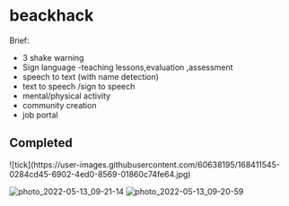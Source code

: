 # beackhack


Brief:
  * 3 shake warning
  * Sign language -teaching lessons,evaluation ,assessment
  * speech to text (with name detection)
  * text to speech /sign to speech
  * mental/physical activity
  * community creation
  * job portal


<h2>Completed </h2>
![tick](https://user-images.githubusercontent.com/60638195/168411545-0284cd45-6902-4ed0-8569-01860c74fe64.jpg)


![photo_2022-05-13_09-21-14](https://user-images.githubusercontent.com/60638195/168207876-9494793f-19d7-44d2-893e-16437dc2ca81.jpg)
![photo_2022-05-13_09-20-59](https://user-images.githubusercontent.com/60638195/168207866-8388655f-1e7d-41de-a352-9b68d9a6b2bb.jpg)

